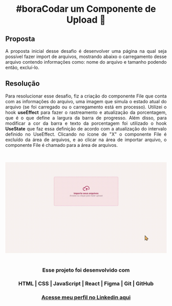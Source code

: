 # <h1 align="center"> **#boraCodar um Componente de Upload** 📁 </h1>

<h2><strong>Proposta </strong></h2>
<p align="justify"> A proposta inicial desse desafio é desenvolver uma página na qual seja possível fazer import de arquivos, mostrando abaixo o carregamento desse arquivo contendo informações como: nome do arquivo e tamanho podendo então, excluí-lo.</p>

<h2> <strong>Resolução</strong>  </h2>
<p align="justify"> Para resolucionar esse desafio, fiz a criação do componente File que conta com as informações do arquivo, uma imagem que simula o estado atual do arquivo (se foi carregado ou o carregamento está em processo). Utilizei o hook <strong>useEffect</strong> para fazer o rastreamento e atualização da porcentagem, que é o que define a largura da barra de progresso. Além disso, para modificar a cor da barra e texto da porcentagem foi utilizado o hook <strong>UseState</strong> que faz essa definição de acordo com a atualização do intervalo definido no UseEffect. Clicando no ícone de "X" o componente File é excluído da área de arquivos, e ao clicar na área de importar arquivo, o componente File é chamado para a área de arquivos.</p>

<br>

<p align="center">
  <img src="preview.gif">
</p>

#

#### <h3 align="center"> Esse projeto foi desenvolvido com </h3>

### <p align="center"> **HTML | CSS | JavaScript | React | Figma | Git | GitHub** </p>

### <h3 align="center"> [Acesse meu perfil no Linkedin aqui](https://www.linkedin.com/in/tthayza-oliveira/) </h3>
